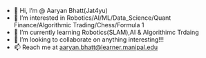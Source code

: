 


- 👋 Hi, I’m @ Aaryan Bhatt(Jat4yu)
- 👀 I’m interested in Robotics/AI/ML/Data_Science/Quant Finance/Algorithmic Trading/Chess/Formula 1
- 🌱 I’m currently learning Robotics(SLAM),AI & Algorithimc Trdaing
- 💞️ I’m looking to collaborate on anything interesting!!!
- 📫 Reach me at aaryan.bhatt@learner.manipal.edu



<!---
Jat4yu/Jat4yu is a ✨ special ✨ repository because its `README.md` (this file) appears on your GitHub profile.
You can click the Preview link to take a look at your changes.
--->
